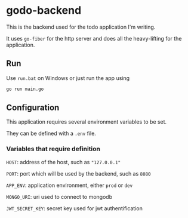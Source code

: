 # godo-backend

This is the backend used for the todo application I'm writing.

It uses `go-fiber` for the http server and does all the heavy-lifting for the application.

## Run

Use `run.bat` on Windows or just run the app using

```bash
go run main.go
```

## Configuration

This application requires several environment variables to be set.

They can be defined with a `.env` file.

### Variables that require definition

`HOST`: address of the host, such as `"127.0.0.1"`

`PORT`: port which will be used by the backend, such as `8080`

`APP_ENV`: application environment, either `prod` or `dev`

`MONGO_URI`: uri used to connect to mongodb

`JWT_SECRET_KEY`: secret key used for jwt authentification
